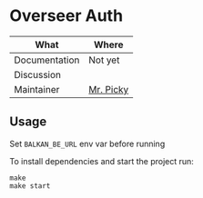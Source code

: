 # Overseer Auth

| What          | Where                                                           |
| ------------- | --------------------------------------------------------------- |
| Documentation | Not yet        |
| Discussion    |  |
| Maintainer    | [Mr. Picky](https://gitlab.skypicker.com/simon.prochazka/)                |


## Usage

Set `BALKAN_BE_URL` env var before running

To install dependencies and start the project run:

```
make
make start
```
